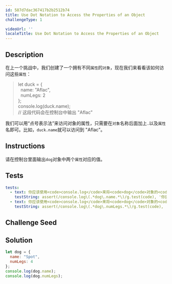 ```yaml
---
id: 587d7dac367417b2b2512b74
title: Use Dot Notation to Access the Properties of an Object
challengeType: 1

videoUrl: ''
localeTitle: Use Dot Notation to Access the Properties of an Object
---
```


## Description
<section id='description'>
在上一个挑战中，我们创建了一个拥有不同<code>属性</code>的<code>对象</code>，现在我们来看看该如何访问这些<code>属性</code>：
<blockquote>let duck = {<br>&nbsp;&nbsp;name: "Aflac",<br>&nbsp;&nbsp;numLegs: 2<br>};<br>console.log(duck.name);<br>// 这段代码会在控制台中输出 "Aflac" </blockquote>
我们可以用“点号表示法”来访问对象的属性，只需要在<code>对象</code>名称后面加上<code>.</code>以及<code>属性</code>名即可。比如，<code>duck.name</code>就可以访问到 "Aflac"。
</section>

## Instructions
<section id='instructions'>
请在控制台里面输出<code>dog</code>对象中两个<code>属性</code>对应的值。
</section>

## Tests
<section id='tests'>

```yml
tests:
  - text: 你应该使用<code>console.log</code>来将<code>dog</code>对象的<code>name</code>属性值输出到控制台。
    testString: assert(/console.log\(.*dog\.name.*\)/g.test(code), '你应该使用<code>console.log</code>来将<code>dog</code>对象的<code>name</code>属性值输出到控制台。');
  - text: 你应该使用<code>console.log</code>来将<code>dog</code>对象的<code>numLegs</code>属性值输出到控制台。
    testString: assert(/console.log\(.*dog\.numLegs.*\)/g.test(code), '你应该使用<code>console.log</code>来将<code>dog</code>对象的<code>numLegs</code>属性值输出到控制台。');

```

</section>

## Challenge Seed
<section id='challengeSeed'>















</section>

## Solution
<section id='solution'>

```js
let dog = {
  name: "Spot",
  numLegs: 4
};
console.log(dog.name);
console.log(dog.numLegs);
```

</section>
              